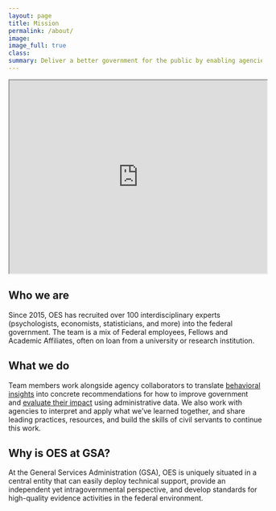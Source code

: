 ```yaml
---
layout: page
title: Mission
permalink: /about/
image:
image_full: true
class:
summary: Deliver a better government for the public by enabling agencies to build and use evidence to continually learn what works.
---
```

<iframe src="https://www.youtube.com/embed/T_Vk4gwCs58" width="512" height="384"></iframe>

## Who we are

Since 2015, OES has recruited over 100 interdisciplinary experts (psychologists, economists, statisticians, and more) into the federal government. The team is a mix of Federal employees, Fellows and Academic Affiliates, often on loan from a university or research institution.

## What we do

Team members work alongside agency collaborators to translate <a href="{{site.baseurl}}/terminology-detail/#behavioral-insights">behavioral insights</a> into concrete recommendations for how to improve government and <a href="{{site.baseurl}}/terminology-detail/#randomized-evaluations">evaluate their impact</a> using administrative data. We also work with agencies to interpret and apply what we’ve learned together, and share leading practices, resources, and build the skills of civil servants to continue this work.

## Why is OES at GSA?

At the General Services Administration (GSA), OES is uniquely situated in a central entity that can easily deploy technical support, provide an independent yet intragovernmental perspective, and develop standards for high-quality evidence activities in the federal environment.
